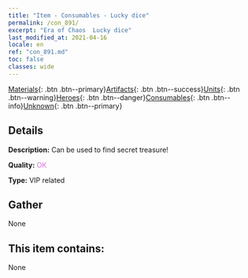 ```yaml
---
title: "Item - Consumables - Lucky dice"
permalink: /con_891/
excerpt: "Era of Chaos  Lucky dice"
last_modified_at: 2021-04-16
locale: en
ref: "con_891.md"
toc: false
classes: wide
---
```

 [Materials](/Items/){: .btn .btn--primary}[Artifacts](/Items/Artifacts/){: .btn .btn--success}[Units](/Items/Units/){: .btn .btn--warning}[Heroes](/Items/Heroes/){: .btn .btn--danger}[Consumables](/Items/Consumables/){: .btn .btn--info}[Unknown](/Items/Unknown/){: .btn .btn--primary}

## Details
 **Description:** Can be used to find secret treasure!

 **Quality:** <span style="color: #DA70D6">OK</span>

 **Type:** VIP related

## Gather

  None

## This item contains:

  None

